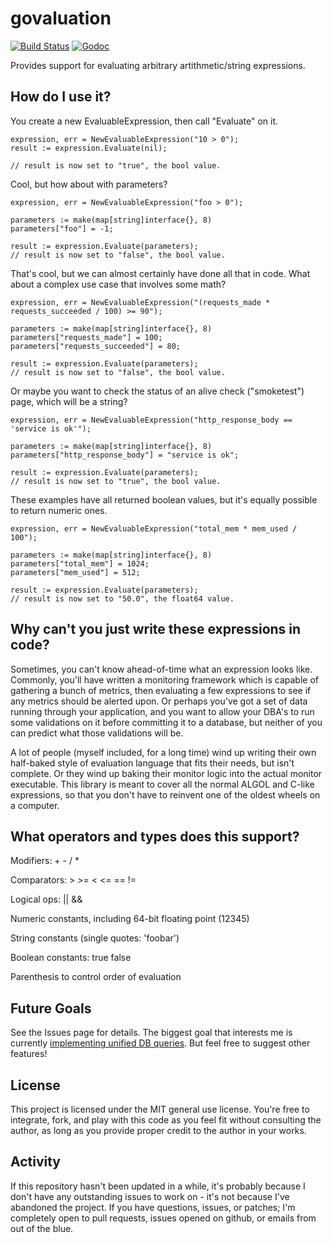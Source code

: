govaluation
====

[![Build Status](https://travis-ci.org/Knetic/govaluate.svg?branch=master)](https://travis-ci.org/Knetic/govaluate)
[![Godoc](https://godoc.org/github.com/Knetic/govaluate?status.png)](https://godoc.org/github.com/Knetic/govaluate)


Provides support for evaluating arbitrary artithmetic/string expressions. 

How do I use it?
--

You create a new EvaluableExpression, then call "Evaluate" on it.

	expression, err = NewEvaluableExpression("10 > 0");
	result := expression.Evaluate(nil);

	// result is now set to "true", the bool value.

Cool, but how about with parameters?

	expression, err = NewEvaluableExpression("foo > 0");

	parameters := make(map[string]interface{}, 8)
	parameters["foo"] = -1;

	result := expression.Evaluate(parameters);
	// result is now set to "false", the bool value.

That's cool, but we can almost certainly have done all that in code. What about a complex use case that involves some math?

	expression, err = NewEvaluableExpression("(requests_made * requests_succeeded / 100) >= 90");

	parameters := make(map[string]interface{}, 8)
	parameters["requests_made"] = 100;
	parameters["requests_succeeded"] = 80;

	result := expression.Evaluate(parameters);
	// result is now set to "false", the bool value.

Or maybe you want to check the status of an alive check ("smoketest") page, which will be a string?

	expression, err = NewEvaluableExpression("http_response_body == 'service is ok'");

	parameters := make(map[string]interface{}, 8)
	parameters["http_response_body"] = "service is ok";

	result := expression.Evaluate(parameters);
	// result is now set to "true", the bool value.

These examples have all returned boolean values, but it's equally possible to return numeric ones. 

	expression, err = NewEvaluableExpression("total_mem * mem_used / 100");

	parameters := make(map[string]interface{}, 8)
	parameters["total_mem"] = 1024;
	parameters["mem_used"] = 512;

	result := expression.Evaluate(parameters);
	// result is now set to "50.0", the float64 value.

Why can't you just write these expressions in code?
--

Sometimes, you can't know ahead-of-time what an expression looks like. Commonly, you'll have written a monitoring framework which is capable of gathering a bunch of metrics, then evaluating a few expressions to see if any metrics should be alerted upon. Or perhaps you've got a set of data running through your application, and you want to allow your DBA's to run some validations on it before committing it to a database, but neither of you can predict what those validations will be.

A lot of people (myself included, for a long time) wind up writing their own half-baked style of evaluation language that fits their needs, but isn't complete. Or they wind up baking their monitor logic into the actual monitor executable. This library is meant to cover all the normal ALGOL and C-like expressions, so that you don't have to reinvent one of the oldest wheels on a computer.

What operators and types does this support?
--

Modifiers: + - / *

Comparators: > >= < <= == !=

Logical ops: || &&

Numeric constants, including 64-bit floating point (12345)

String constants (single quotes: 'foobar')

Boolean constants: true false

Parenthesis to control order of evaluation

Future Goals
--

See the Issues page for details. The biggest goal that interests me is currently [implementing unified DB queries](https://github.com/Knetic/govaluate/issues/1). But feel free to suggest other features!

License
--

This project is licensed under the MIT general use license. You're free to integrate, fork, and play with this code as you feel fit without consulting the author, as long as you provide proper credit to the author in your works. 


Activity
--

If this repository hasn't been updated in a while, it's probably because I don't have any outstanding issues to work on - it's not because I've abandoned the project. If you have questions, issues, or patches; I'm completely open to pull requests, issues opened on github, or emails from out of the blue.
